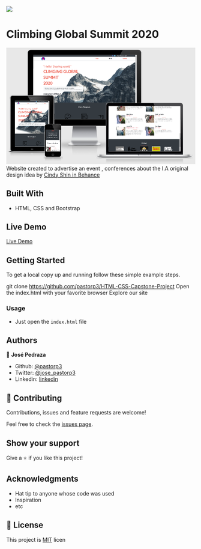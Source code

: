 ![](https://img.shields.io/badge/Microverse-blueviolet)
# Climbing Global Summit 2020

![screenshot](./icons/screnshot.png)
<br>
Website created to advertise an event , conferences about the I.A
original design idea by [Cindy Shin in Behance](https://www.behance.net/adagio07)

## Built With

- HTML, CSS and Bootstrap

## Live Demo

[Live Demo](https://raw.githack.com/pastorp3/HTML-CSS-Capstone-Project/develop/main.html)


## Getting Started

To get a local copy up and running follow these simple example steps.

git clone https://github.com/pastorp3/HTML-CSS-Capstone-Project
Open the index.html with your favorite browser
Explore our site

### Usage

- Just open the `index.html` file

## Authors

👤 **José Pedraza**

- Github: [@pastorp3](https://github.com/pastorp3)
- Twitter: [@jose_pastorp3](https://twitter.com/jose_pastorp3)
- Linkedin: [linkedin](https://www.linkedin.com/in/jos%C3%A9-pedraza-acevedo-ab700a1a9/)

## 🤝 Contributing

Contributions, issues and feature requests are welcome!

Feel free to check the [issues page](https://github.com/pastorp3/HTML-CSS-Capstone-Project/issues).

## Show your support

Give a ⭐️ if you like this project!

## Acknowledgments

- Hat tip to anyone whose code was used
- Inspiration
- etc

## 📝 License

This project is [MIT](lic.url) licen
